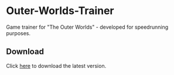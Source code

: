 # Outer-Worlds-Trainer
Game trainer for "The Outer Worlds" - developed for speedrunning purposes.

## Download
Click [here](https://github.com/Micrologist/Outer-Worlds-Trainer/releases/latest/download/OuterWorldsTrainer.exe) to download the latest version.
